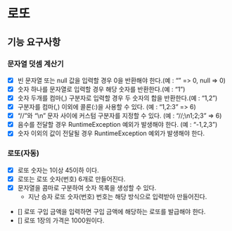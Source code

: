# 로또
## 기능 요구사항
### 문자열 덧셈 계산기
- [x] 빈 문자열 또는 null 값을 입력할 경우 0을 반환해야 한다.(예 : “” => 0, null => 0)
- [x] 숫자 하나를 문자열로 입력할 경우 해당 숫자를 반환한다.(예 : “1”)
- [x] 숫자 두개를 컴마(,) 구분자로 입력할 경우 두 숫자의 합을 반환한다.(예 : “1,2”)
- [x] 구분자를 컴마(,) 이외에 콜론(:)을 사용할 수 있다. (예 : “1,2:3” => 6)
- [x] “//”와 “\n” 문자 사이에 커스텀 구분자를 지정할 수 있다. (예 : “//;\n1;2;3” => 6)
- [x] 음수를 전달할 경우 RuntimeException 예외가 발생해야 한다. (예 : “-1,2,3”)
- [x] 숫자 이외의 값이 전달될 경우 RuntimeException 예외가 발생해야 한다.

### 로또(자동)
- [x] 로또 숫자는 1이상 45이하 이다.
- [x] 로또는 로또 숫자(번호) 6개로 만들어진다.
- [x] 문자열을 콤마로 구분하여 숫자 목록을 생성할 수 있다.
  -  지난 승자 로또 숫자(번호) 번호는 해당 방식으로 입력받아 만들어진다.
- [] 로또 구입 금액을 입력하면 구입 금액에 해당하는 로또를 발급해야 한다.
- [] 로또 1장의 가격은 1000원이다.